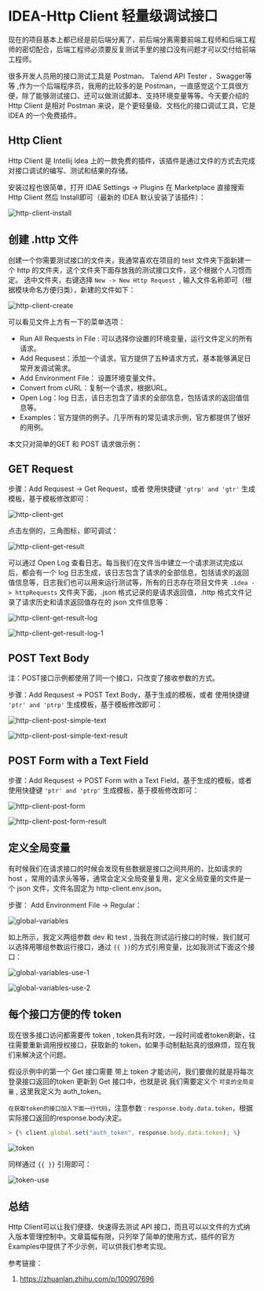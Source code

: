 # IDEA-Http Client 轻量级调试接口

现在的项目基本上都已经是前后端分离了，前后端分离需要前端工程师和后端工程师的密切配合，后端工程师必须要反复测试手里的接口没有问题才可以交付给前端工程师。

很多开发人员用的接口测试工具是 Postman、 Talend API Tester 、Swagger等等 ,作为一个后端程序员，我用的比较多的是 Postman，一直感觉这个工具很方便，除了能够测试接口、还可以做测试脚本、支持环境变量等等。今天要介绍的 Http Client 是相对 Postman 来说，是个更轻量级、文档化的接口调试工具，它是 IDEA 的一个免费插件。

## Http Client

Http Client 是 Intellij Idea 上的一款免费的插件，该插件是通过文件的方式去完成对接口调试的编写、测试和结果的存储。

安装过程也很简单，打开 IDAE Settings -> Plugins 在 Marketplace 直接搜索 Http Client 然后 Install即可（最新的 IDEA 默认安装了该插件）：

![http-client-install](imgs/http-client-install.png)

## 创建 .http 文件

创建一个你需要测试接口的文件夹，我通常喜欢在项目的 test 文件夹下面新建一个 http 的文件夹，这个文件夹下面存放我的测试接口文件，这个根据个人习惯而定。 选中文件夹，右键选择 `New -> New Http Request `, 输入文件名称即可（根据模块命名方便归类），新建的文件如下：

![http-client-create](imgs/http-client-create.png)

可以看见文件上方有一下的菜单选项：
* Run All Requests in File : 可以选择你设置的环境变量，运行文件定义的所有请求。
* Add Requsest：添加一个请求。官方提供了五种请求方式，基本能够满足日常开发调试需求。
* Add Environment File： 设置环境变量文件。
* Convert from cURL：复制一个请求，根据URL。
* Open Log：log 日志，该日志包含了请求的全部信息，包括请求的返回值信息等。
* Examples：官方提供的例子。几乎所有的常见请求示例，官方都提供了很好的用例。

本文只对简单的GET 和 POST 请求做示例：

## GET Request

步骤：Add Requsest -> Get Request，或者 使用快捷键 `'gtrp' and 'gtr'` 生成模板，基于模板修改即可：

![http-client-get](imgs/http-client-get.png)

点击左侧的，三角图标，即可调试：

![http-client-get-result](imgs/http-client-get-result.png)

可以通过 Open Log 查看日志。每当我们在文件当中建立一个请求测试完成以后，都会有一个 log 日志生成，该日志包含了请求的全部信息，包括请求的返回值信息等，日志我们也可以用来运行测试等，所有的日志存在项目文件夹 `.idea -> httpRequests` 文件夹下面，.json 格式记录的是请求返回值，.http 格式文件记录了请求历史和请求返回值存在的 json 文件信息等：

![http-client-get-result-log](imgs/http-client-get-result-log.png)

![http-client-get-result-log-1](imgs/http-client-get-result-log-1.png)


## POST Text Body

注：POST接口示例都使用了同一个接口，只改变了接收参数的方式。

步骤：Add Requsest -> POST Text Body，基于生成的模板，或者 使用快捷键 `'ptr' and 'ptrp'` 生成模板，基于模板修改即可：

![http-client-post-simple-text](imgs/http-client-post-simple-text.png)

![http-client-post-simple-text-result](imgs/http-client-post-simple-text-result.png)

## POST Form with a Text Field

步骤：Add Requsest -> POST Form with a Text Field，基于生成的模板，或者 使用快捷键 `'ptr' and 'ptrp'` 生成模板，基于模板修改即可：

![http-client-post-form](imgs/http-client-post-form.png)

![http-client-post-form-result](imgs/http-client-post-form-result.png)

## 定义全局变量

有时候我们在请求接口的时候会发现有些数据是接口之间共用的，比如请求的 host ，常用的请求头等等，通常会定义全局变量复用，定义全局变量的文件是一个 json 文件，文件名固定为 http-client.env.json。

步骤： Add Environment File -> Regular：

![global-variables](imgs/global-variables.png)


如上所示，我定义两组参数 dev 和 test , 当我在测试运行接口的时候，我们就可以选择用哪组参数运行接口，通过 `{{ }}`的方式引用变量，比如我测试下面这个接口：

![global-variables-use-1](imgs/global-variables-use-1.png)

![global-variables-use-2](imgs/global-variables-use-2.png)

## 每个接口方便的传 token

现在很多接口访问都需要传 token , token具有时效，一段时间或者token刷新，往往需要重新调用授权接口，获取新的 token，如果手动制黏贴真的很麻烦，现在我们来解决这个问题。

假设示例中的第一个 Get 接口需要 带上 token 才能访问，我们要做的就是将每次登录接口返回的token 更新到 Get 接口中，也就是说 我们需要定义个 `可变的全局变量` , 这里我定义为 auth_token。

`在获取token的接口加入下面一行代码`，注意参数 : `response.body.data.token`，根据实际接口返回的response.body决定。

``` javascript
> {% client.global.set("auth_token", response.body.data.token); %}
```

![token](imgs/token.png)

同样通过 `{{ }}` 引用即可：

![token-use](imgs/token-use.png)

## 总结
Http Client可以让我们便捷、快速得去测试 API 接口，而且可以以文件的方式纳入版本管理控制中。文章篇幅有限，只列举了简单的使用方式，插件的官方Examples中提供了不少示例，可以供我们参考实现。


参考链接：
1. https://zhuanlan.zhihu.com/p/100907696

